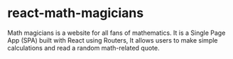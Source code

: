 # react-math-magicians
Math magicians is a website for all fans of mathematics. It is a Single Page App (SPA) built with React using Routers, It allows users to make simple calculations and read a random math-related quote.
